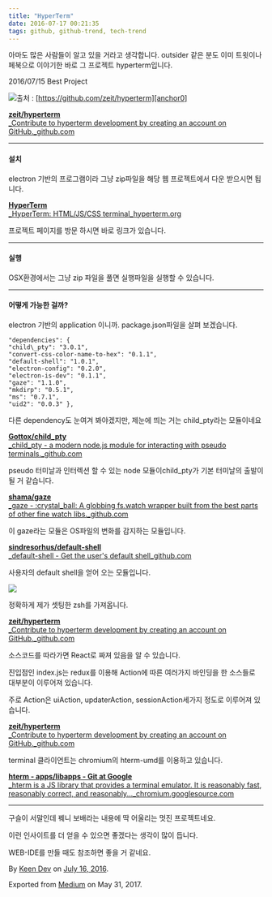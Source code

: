 ```yaml
---
title: "HyperTerm"
date: 2016-07-17 00:21:35
tags: github, github-trend, tech-trend 
---
```



아마도 많은 사람들이 알고 있을 거라고 생각합니다. outsider 같은 분도 이미 트윗이나 페북으로 이야기한 바로 그 프로젝트 hyperterm입니다.

2016/07/15 Best Project

![][image0]출처 : [https://github.com/zeit/hyperterm][anchor0]

[**zeit/hyperterm**  
_Contribute to hyperterm development by creating an account on GitHub._github.com][anchor1][][anchor0]

---

#### 설치

electron 기반의 프로그램이라 그냥 zip파일을 해당 웹 프로젝트에서 다운 받으시면 됩니다.

[**HyperTerm**  
_HyperTerm: HTML/JS/CSS terminal_hyperterm.org][anchor2][][anchor3]

프로젝트 페이지를 방문 하시면 바로 링크가 있습니다.

---

#### 실행

OSX환경에서는 그냥 zip 파일을 풀면 실행파일을 실행할 수 있습니다.

---

#### 어떻게 가능한 걸까?

electron 기반의 application 이니까. package.json파일을 살펴 보겠습니다.
    
    "dependencies": {   
    "child\_pty": "3.0.1",   
    "convert-css-color-name-to-hex": "0.1.1",   
    "default-shell": "1.0.1",   
    "electron-config": "0.2.0",   
    "electron-is-dev": "0.1.1",   
    "gaze": "1.1.0",   
    "mkdirp": "0.5.1",   
    "ms": "0.7.1",   
    "uid2": "0.0.3" },

다른 dependency도 눈여겨 봐야겠지만, 제눈에 띄는 거는 child\_pty라는 모듈이네요

[**Gottox/child\_pty**  
_child\_pty - a modern node.js module for interacting with pseudo terminals._github.com][anchor4][][anchor5]

pseudo 터미날과 인터렉션 할 수 있는 node 모듈이child\_pty가 기본 터미날의 출발이 될 거 같습니다.

[**shama/gaze**  
_gaze - :crystal\_ball: A globbing fs.watch wrapper built from the best parts of other fine watch libs._github.com][anchor6][][anchor7]

이 gaze라는 모듈은 OS파일의 변화를 감지하는 모듈입니다.

[**sindresorhus/default-shell**  
_default-shell - Get the user's default shell_github.com][anchor8][][anchor9]

사용자의 default shell을 얻어 오는 모듈입니다.

![][image1]

정확하게 제가 셋팅한 zsh를 가져옵니다.

[**zeit/hyperterm**  
_Contribute to hyperterm development by creating an account on GitHub._github.com][anchor10][][anchor11]

소스코드를 따라가면 React로 짜져 있음을 알 수 있습니다.

진입점인 index.js는 redux를 이용해 Action에 따른 여러가지 바인딩을 한 소스들로 대부분이 이루어져 있습니다.

주로 Action은 uiAction, updaterAction, sessionAction세가지 정도로 이루어져 있습니다.

[**zeit/hyperterm**  
_Contribute to hyperterm development by creating an account on GitHub._github.com][anchor12][][anchor13]

terminal 클라이언트는 chromium의 hterm-umd를 이용하고 있습니다.

[**hterm - apps/libapps - Git at Google**  
_hterm is a JS library that provides a terminal emulator. It is reasonably fast, reasonably correct, and reasonably..._chromium.googlesource.com][anchor14][][anchor15]

---

구슬이 서말인데 꿰니 보배라는 내용에 딱 어울리는 멋진 프로젝트네요.

이런 인사이트를 더 얻을 수 있으면 좋겠다는 생각이 많이 듭니다.

WEB-IDE를 만들 때도 참조하면 좋을 거 같네요.

By [Keen Dev][anchor16] on [July 16, 2016][anchor17].

Exported from [Medium][anchor18] on May 31, 2017\.


[anchor0]: https://github.com/zeit/hyperterm
[anchor1]: https://github.com/zeit/hyperterm "https://github.com/zeit/hyperterm"
[anchor2]: https://hyperterm.org/ "https://hyperterm.org/"
[anchor3]: https://hyperterm.org/
[anchor4]: https://github.com/Gottox/child_pty "https://github.com/Gottox/child_pty"
[anchor5]: https://github.com/Gottox/child_pty
[anchor6]: https://github.com/shama/gaze "https://github.com/shama/gaze"
[anchor7]: https://github.com/shama/gaze
[anchor8]: https://github.com/sindresorhus/default-shell "https://github.com/sindresorhus/default-shell"
[anchor9]: https://github.com/sindresorhus/default-shell
[anchor10]: https://github.com/zeit/hyperterm/blob/master/app/lib/index.js "https://github.com/zeit/hyperterm/blob/master/app/lib/index.js"
[anchor11]: https://github.com/zeit/hyperterm/blob/master/app/lib/index.js
[anchor12]: https://github.com/zeit/hyperterm/blob/master/app/lib/hterm.js "https://github.com/zeit/hyperterm/blob/master/app/lib/hterm.js"
[anchor13]: https://github.com/zeit/hyperterm/blob/master/app/lib/hterm.js
[anchor14]: https://chromium.googlesource.com/apps/libapps/+/HEAD/hterm "https://chromium.googlesource.com/apps/libapps/+/HEAD/hterm"
[anchor15]: https://chromium.googlesource.com/apps/libapps/+/HEAD/hterm
[anchor16]: https://medium.com/@keendev
[anchor17]: https://medium.com/p/fd239a9670be
[anchor18]: https://medium.com


[image0]: /images/1*mlyj5tPzkDZOmAO5hzN7Iw.gif
[image1]: /images/1*5H3Oyffpehq6gnEX0ygkjg.pn